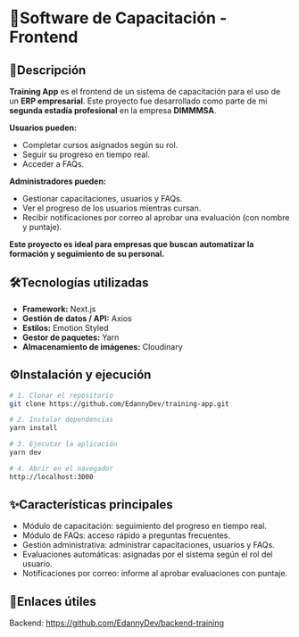 # 🚀Software de Capacitación - Frontend

## 📌Descripción  
**Training App** es el frontend de un sistema de capacitación para el uso de un **ERP empresarial**.
Este proyecto fue desarrollado como parte de mi **segunda estadía profesional** en la empresa **DIMMMSA**.

**Usuarios pueden:**  
- Completar cursos asignados según su rol.  
- Seguir su progreso en tiempo real.  
- Acceder a FAQs.  

**Administradores pueden:**  
- Gestionar capacitaciones, usuarios y FAQs.  
- Ver el progreso de los usuarios mientras cursan.  
- Recibir notificaciones por correo al aprobar una evaluación (con nombre y puntaje).  

**Este proyecto es ideal para empresas que buscan automatizar la formación y seguimiento de su personal.**  

## 🛠️Tecnologías utilizadas  

- **Framework:** Next.js  
- **Gestión de datos / API:** Axios  
- **Estilos:** Emotion Styled  
- **Gestor de paquetes:** Yarn  
- **Almacenamiento de imágenes:** Cloudinary  

## ⚙️Instalación y ejecución  

```bash
# 1. Clonar el repositorio
git clone https://github.com/EdannyDev/training-app.git

# 2. Instalar dependencias
yarn install

# 3. Ejecutar la aplicación
yarn dev

# 4. Abrir en el navegador
http://localhost:3000

```

## ✨Características principales
- Módulo de capacitación: seguimiento del progreso en tiempo real.
- Módulo de FAQs: acceso rápido a preguntas frecuentes.
- Gestión administrativa: administrar capacitaciones, usuarios y FAQs.
- Evaluaciones automáticas: asignadas por el sistema según el rol del usuario.
- Notificaciones por correo: informe al aprobar evaluaciones con puntaje.

## 🔗Enlaces útiles
Backend: https://github.com/EdannyDev/backend-training
